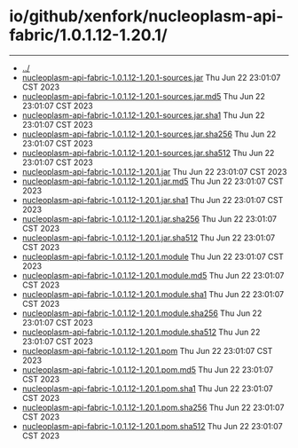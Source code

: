 # io/github/xenfork/nucleoplasm-api-fabric/1.0.1.12-1.20.1/

---
- [../](../index.md)
- [nucleoplasm-api-fabric-1.0.1.12-1.20.1-sources.jar](nucleoplasm-api-fabric-1.0.1.12-1.20.1-sources.jar) Thu Jun 22 23:01:07 CST 2023
- [nucleoplasm-api-fabric-1.0.1.12-1.20.1-sources.jar.md5](nucleoplasm-api-fabric-1.0.1.12-1.20.1-sources.jar.md5) Thu Jun 22 23:01:07 CST 2023
- [nucleoplasm-api-fabric-1.0.1.12-1.20.1-sources.jar.sha1](nucleoplasm-api-fabric-1.0.1.12-1.20.1-sources.jar.sha1) Thu Jun 22 23:01:07 CST 2023
- [nucleoplasm-api-fabric-1.0.1.12-1.20.1-sources.jar.sha256](nucleoplasm-api-fabric-1.0.1.12-1.20.1-sources.jar.sha256) Thu Jun 22 23:01:07 CST 2023
- [nucleoplasm-api-fabric-1.0.1.12-1.20.1-sources.jar.sha512](nucleoplasm-api-fabric-1.0.1.12-1.20.1-sources.jar.sha512) Thu Jun 22 23:01:07 CST 2023
- [nucleoplasm-api-fabric-1.0.1.12-1.20.1.jar](nucleoplasm-api-fabric-1.0.1.12-1.20.1.jar) Thu Jun 22 23:01:07 CST 2023
- [nucleoplasm-api-fabric-1.0.1.12-1.20.1.jar.md5](nucleoplasm-api-fabric-1.0.1.12-1.20.1.jar.md5) Thu Jun 22 23:01:07 CST 2023
- [nucleoplasm-api-fabric-1.0.1.12-1.20.1.jar.sha1](nucleoplasm-api-fabric-1.0.1.12-1.20.1.jar.sha1) Thu Jun 22 23:01:07 CST 2023
- [nucleoplasm-api-fabric-1.0.1.12-1.20.1.jar.sha256](nucleoplasm-api-fabric-1.0.1.12-1.20.1.jar.sha256) Thu Jun 22 23:01:07 CST 2023
- [nucleoplasm-api-fabric-1.0.1.12-1.20.1.jar.sha512](nucleoplasm-api-fabric-1.0.1.12-1.20.1.jar.sha512) Thu Jun 22 23:01:07 CST 2023
- [nucleoplasm-api-fabric-1.0.1.12-1.20.1.module](nucleoplasm-api-fabric-1.0.1.12-1.20.1.module) Thu Jun 22 23:01:07 CST 2023
- [nucleoplasm-api-fabric-1.0.1.12-1.20.1.module.md5](nucleoplasm-api-fabric-1.0.1.12-1.20.1.module.md5) Thu Jun 22 23:01:07 CST 2023
- [nucleoplasm-api-fabric-1.0.1.12-1.20.1.module.sha1](nucleoplasm-api-fabric-1.0.1.12-1.20.1.module.sha1) Thu Jun 22 23:01:07 CST 2023
- [nucleoplasm-api-fabric-1.0.1.12-1.20.1.module.sha256](nucleoplasm-api-fabric-1.0.1.12-1.20.1.module.sha256) Thu Jun 22 23:01:07 CST 2023
- [nucleoplasm-api-fabric-1.0.1.12-1.20.1.module.sha512](nucleoplasm-api-fabric-1.0.1.12-1.20.1.module.sha512) Thu Jun 22 23:01:07 CST 2023
- [nucleoplasm-api-fabric-1.0.1.12-1.20.1.pom](nucleoplasm-api-fabric-1.0.1.12-1.20.1.pom) Thu Jun 22 23:01:07 CST 2023
- [nucleoplasm-api-fabric-1.0.1.12-1.20.1.pom.md5](nucleoplasm-api-fabric-1.0.1.12-1.20.1.pom.md5) Thu Jun 22 23:01:07 CST 2023
- [nucleoplasm-api-fabric-1.0.1.12-1.20.1.pom.sha1](nucleoplasm-api-fabric-1.0.1.12-1.20.1.pom.sha1) Thu Jun 22 23:01:07 CST 2023
- [nucleoplasm-api-fabric-1.0.1.12-1.20.1.pom.sha256](nucleoplasm-api-fabric-1.0.1.12-1.20.1.pom.sha256) Thu Jun 22 23:01:07 CST 2023
- [nucleoplasm-api-fabric-1.0.1.12-1.20.1.pom.sha512](nucleoplasm-api-fabric-1.0.1.12-1.20.1.pom.sha512) Thu Jun 22 23:01:07 CST 2023
